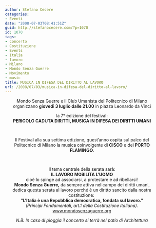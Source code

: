 ```yaml
---
author: Stefano Cecere
categories:
- Eventi
date: "2008-07-03T08:41:51Z"
guid: http://stefanocecere.com/?p=1070
id: 1070
tags:
- concerto
- Costituzione
- Events
- Italia
- lavoro
- Milano
- Mondo Senza Guerre
- Movimento
- music
title: MUSICA IN DIFESA DEL DIRITTO AL LAVORO
url: /2008/07/03/musica-in-difesa-del-diritto-al-lavoro/
---
```


<p style="text-align: center">
  Mondo Senza Guerre e il Club Umanista del Politecnico di Milano<br /> organizzano <strong>giovedì 3 luglio dalle 21.00</strong> in piazza Leonardo da Vinci
</p>

<p style="text-align: center">
  la 7° edizione del festival:<br /> <span><span><strong>PERICOLO CADUTA DIRITTI, MUSICA IN DIFESA DEI DIRITTI UMANI</strong></span></span>
</p>

<p style="text-align: center">
   
</p>

<p style="text-align: center">
  Il Festival alla sua settima edizione, quest&#8217;anno ospita sul palco del Politecnico di Milano la musica coinvolgente di <strong><span>CISCO</span></strong> e dei <span><strong>PORTO FLAMINGO</strong></span>.
</p>

<p style="text-align: center">
   
</p>

<div style="text-align: center">
  Il tema centrale della serata sarà:<br /> <strong>IL LAVORO MOBILITA L&#8217;UOMO</strong><br /> cioè lo spinge ad associarsi, a protestare e ad ribellarsi!
</div>

<div style="text-align: center">
</div>

<div style="text-align: center">
  <strong>Mondo Senza Guerre,</strong> da sempre attiva nel campo dei diritti umani,<br /> dedica questa serata al lavoro perché è un diritto sancito dalla nostra costituzione: <br /> <strong>&#8220;L&#8217;Italia è una Repubblica democratica, fondata sul lavoro.&#8221;</strong><br /> <em>(Principi Fondamentali, art.1 della Costituzione Italiana).</em>
</div>

<div style="text-align: center">
</div>

<div style="text-align: center">
  <a href="http://www.mondosenzaguerre.org/" target="_self">www.mondosenzaguerre.org</a>
</div>

<p style="text-align: center">
  <em>N.B. In caso di pioggia il concerto si terrà nel patio di Architettura</em>
</p>